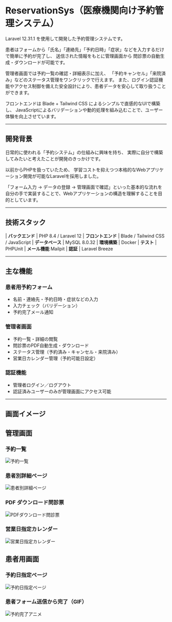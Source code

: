 # ReservationSys（医療機関向け予約管理システム）

Laravel 12.31.1 を使用して開発した予約管理システムです。

患者はフォームから「氏名」「連絡先」「予約日時」「症状」などを入力するだけで簡単に予約が完了し、
送信された情報をもとに管理画面から 問診票の自動生成・ダウンロードが可能です。

管理者画面では予約一覧の確認・詳細表示に加え、
「予約キャンセル」「来院済み」などのステータス管理をワンクリックで行えます。
また、ログイン認証機能やアクセス制御を備えた安全設計により、患者データを安心して取り扱うことができます。

フロントエンドは Blade + Tailwind CSS によるシンプルで直感的なUIで構築し、
JavaScriptによるバリデーションや動的処理を組み込むことで、ユーザー体験を向上させています。

---

## 開発背景
日常的に使われる「予約システム」の仕組みに興味を持ち、
実際に自分で構築してみたいと考えたことが開発のきっかけです。

以前からPHPを扱っていたため、
学習コストを抑えつつ本格的なWebアプリケーション開発が可能なLaravelを採用しました。

「フォーム入力 → データの登録 → 管理画面で確認」といった基本的な流れを
自分の手で実装することで、Webアプリケーションの構造を理解することを目的としています。

---

## 技術スタック
| **バックエンド** | PHP 8.4 / Laravel 12
| **フロントエンド** | Blade / Tailwind CSS / JavaScript
| **データベース** | MySQL 8.0.32
| **環境構築** | Docker
| **テスト** | PHPUnit
| **メール機能**  Mailpit
| **認証** | Laravel Breeze

---

## 主な機能
### 患者用予約フォーム
- 名前・連絡先・予約日時・症状などの入力
- 入力チェック（バリデーション）
- 予約完了メール通知

### 管理者画面
- 予約一覧・詳細の閲覧
- 問診票のPDF自動生成・ダウンロード
- ステータス管理（予約済み・キャンセル・来院済み）
- 営業日カレンダー管理（予約可能日設定）

### 認証機能
- 管理者ログイン／ログアウト
- 認証済みユーザーのみが管理画面にアクセス可能

---

## 画面イメージ

## 管理画面

### 予約一覧
![予約一覧](docs/screenshots/【管理画面】予約一覧.png)

### 患者別詳細ページ
![患者別詳細ページ](docs/screenshots/【管理画面】患者別詳細ページ.jpeg)

### PDF ダウンロード問診票
![PDFダウンロード問診票](docs/screenshots/pdfダウンロード問診票.png)

### 営業日指定カレンダー
![営業日指定カレンダー](docs/screenshots/【管理画面】営業日指定カレンダー.png)

## 患者用画面

### 予約日指定ページ
![予約日指定ページ](docs/screenshots/予約日指定ページ.png)

### 患者フォーム送信から完了（GIF）
![予約完了アニメ](docs/screenshots/患者フォーム送信から完了.gif)
